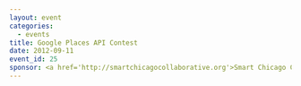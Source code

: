 ```yaml
---
layout: event
categories: 
  - events
title: Google Places API Contest
date: 2012-09-11
event_id: 25
sponsor: <a href='http://smartchicagocollaborative.org'>Smart Chicago Collaborative</a>
---
```



